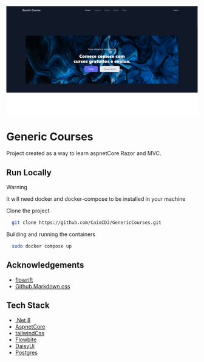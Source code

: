 
<img src="./assets/homePage.png">

# Generic Courses

Project created as a way to learn aspnetCore Razor and MVC.

## Run Locally

> [!WARNING]  
> It will need docker and docker-compose to be installed in your machine

Clone the project

```bash
  git clone https://github.com/CaioCDJ/GenericCourses.git
```
Building and running the containers

```bash
  sudo docker compose up
```

## Acknowledgements

 - [flowrift](https://flowrift.com/)
 - [Github Markdown css](https://github.com/matiassingers/awesome-readme)


## Tech Stack

- [.Net 8](https://dotnet.microsoft.com/pt-br/download/dotnet/8.0)
- [AspnetCore](https://dotnet.microsoft.com/pt-br/download/dotnet/8.0)
- [tailwindCss](https://tailwindcss.com/)
- [Flowbite](https://flowbite.com/)
- [DaisyUi](https://daisyui.com/)
- [Postgres](https://www.postgresql.org/)

